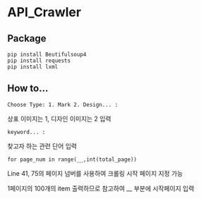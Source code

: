 # API_Crawler

## Package
```
pip install Beutifulsoup4
pip install requests
pip install lxml
```

## How to...
```
Choose Type: 1. Mark 2. Design... :
```
상표 이미지는 1, 디자인 이미지는 2 입력

```
keyword... :
```
찾고자 하는 관련 단어 입력

```
for page_num in range(__,int(total_page))
```
Line 41, 75의 페이지 넘버를 사용하여 크롤링 시작 페이지 지정 가능

1페이지의 100개의 item 출력하므로 참고하여 __ 부분에 시작페이지 입력
